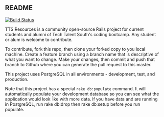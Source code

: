 ## README
[![Build Status](https://travis-ci.org/siakaramalegos/tts_resources.svg?branch=master)](https://travis-ci.org/siakaramalegos/tts_resources)

TTS Resources is a community open-source Rails project for current students and alumni of Tech Talent South's coding bootcamp.  Any student or alum is welcome to contribute.

To contribute, fork this repo, then clone your forked copy to you local machine.  Create a feature branch using a branch name that is descriptive of what you want to change.  Make your changes, then commit and push that branch to Github where you can generate the pull request to this master.

This project uses PostgreSQL in all environments - development, test, and production.

Note that this project has a special `rake db:populate` command.  It will automatically populate your development database so you can see what the application would look like with more data.  If you have data and are running in PostgreSQL, run rake db:drop then rake db:setup before you run populate.
